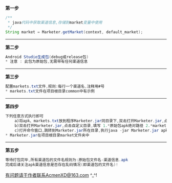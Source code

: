 **第一步**
```java
/**
 * java代码中获取渠道信息,存储到market变量中使用
 */
String market = Marketer.getMarket(context, default_market);
```
---
**第二步**
```java
Android Studio生成包(debug或release包)
* 注意 : 此包为原始包,无需带有任何渠道信息
```
---
**第三步**
```java
配置markets.txt文件,规则:每行一个渠道名,注释用#号
* markets.txt文件在项目根目录common中有示例
```
---
**第四步**
```java
下列任意方式执行即可
	a)将apk、markets.txt放到程序Marketer.jar同目录下,双击打开Marketer.jar,点击开始
	b)双击打开Marketer.jar,点击自定义目录,填写 1.*原始包apk绝对路径 2.*markets.txt绝对路径 3.*apks输出目录绝对路径,点击开始
	c)打开命令窗口,跳转到Marketer.jar所在目录,执行java -jar Marketer.jar apk路径 markets.txt路径 apks输出目录(可不填,默认为程序根目录apks文件夹) 点击回车执行命令
* Marketer.jar在项目根目录market文件夹中
```
---
**第五步**
```java
等待打包完毕,所有渠道包的文件名规则为:原始包文件名-渠道信息.apk
完成后请关注apk渠道信息是否存在乱码情况(即渠道包的文件名)!
```
有问题请于作者联系AcmenXD@163.com ^_^!